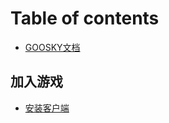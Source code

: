 # Table of contents

* [GOOSKY文档](README.md)

## 加入游戏

* [安装客户端](jia-ru-you-xi/an-zhuang-ke-hu-duan.md)
